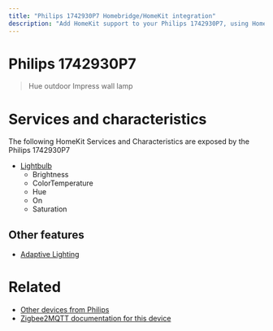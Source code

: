 ```yaml
---
title: "Philips 1742930P7 Homebridge/HomeKit integration"
description: "Add HomeKit support to your Philips 1742930P7, using Homebridge, Zigbee2MQTT and homebridge-z2m."
---
```

<!---
This file has been GENERATED using src/docgen/docgen.ts
DO NOT EDIT THIS FILE MANUALLY!
-->
# Philips 1742930P7
> Hue outdoor Impress wall lamp


# Services and characteristics
The following HomeKit Services and Characteristics are exposed by
the Philips 1742930P7

* [Lightbulb](../../light.md)
  * Brightness
  * ColorTemperature
  * Hue
  * On
  * Saturation


## Other features
* [Adaptive Lighting](../../light.md)


# Related
* [Other devices from Philips](../index.md#philips)
* [Zigbee2MQTT documentation for this device](https://www.zigbee2mqtt.io/devices/1742930P7.html)